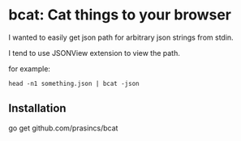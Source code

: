 # bcat: Cat things to your browser

I wanted to easily get json path for arbitrary json strings from stdin.

I tend to use JSONView extension to view the path.

for example:

`head -n1 something.json | bcat -json`

## Installation

go get github.com/prasincs/bcat
